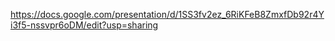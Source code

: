 https://docs.google.com/presentation/d/1SS3fv2ez_6RiKFeB8ZmxfDb92r4Yi3f5-nssvpr6oDM/edit?usp=sharing
